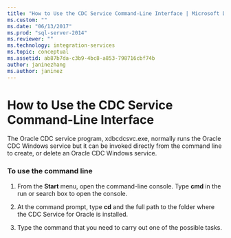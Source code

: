 ```yaml
---
title: "How to Use the CDC Service Command-Line Interface | Microsoft Docs"
ms.custom: ""
ms.date: "06/13/2017"
ms.prod: "sql-server-2014"
ms.reviewer: ""
ms.technology: integration-services
ms.topic: conceptual
ms.assetid: ab87b7da-c3b9-4bc8-a853-798716cbf74b
author: janinezhang
ms.author: janinez
---
```

# How to Use the CDC Service Command-Line Interface
  The Oracle CDC service program, xdbcdcsvc.exe, normally runs the Oracle CDC Windows service but it can be invoked directly from the command line to create, or delete an Oracle CDC Windows service.  
  
### To use the command line  
  
1.  From the **Start** menu, open the command-line console. Type **cmd** in the run or search box to open the console.  
  
2.  At the command prompt, type **cd** and the full path to the folder where the CDC Service for Oracle is installed.  
  
3.  Type the command that you need to carry out one of the possible tasks.  
  
  
